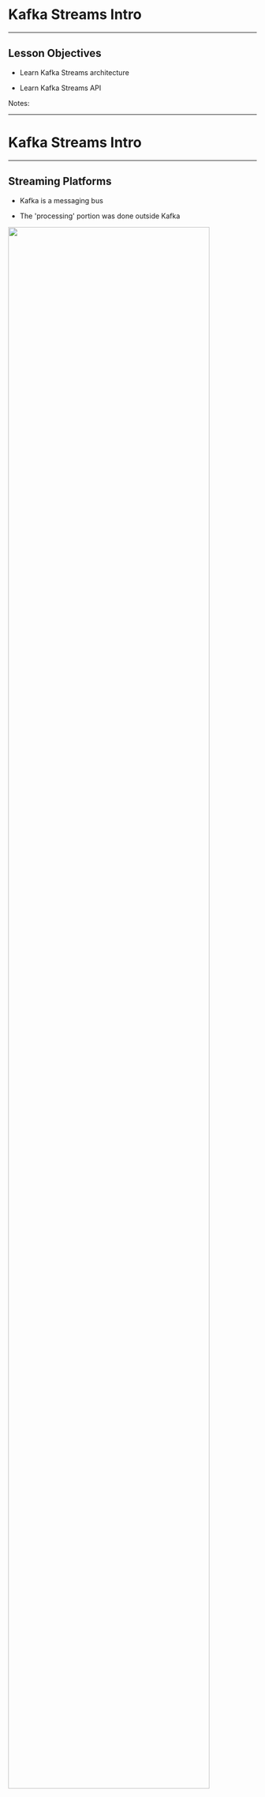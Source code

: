 # Kafka Streams Intro

---

## Lesson Objectives

* Learn Kafka Streams architecture

* Learn Kafka Streams API

Notes:

---

# Kafka Streams Intro

---

## Streaming Platforms

* Kafka is a messaging bus

* The 'processing' portion was done outside Kafka

<img src="../../assets/images/streaming/streaming-platforms-1.png" style="width:90%;"/><!-- {"left" : 0.93, "top" : 2.92, "height" : 3.79, "width" : 8.39} -->

Notes:

---

## Kafka Application Using Java

- Pros: easy, simple

- Cons: not scalable, not fault tolerant

<img src="../../assets/images/kafka/kafka-java-app.png" style="max-width:80%;"/><!-- {"left" : 1.2, "top" : 2.55, "height" : 4.55, "width" : 7.84} -->

---

## Kafka Application Using Spark

- Pros: distributed, fault tolerant, lots of functionality

- Cons:
    - Need to setup and maintain a Spark cluster
    - Not so simple

<img src="../../assets/images/kafka/kafka-spark-distributed-processing-1.png" style="max-width:45%;"/><!-- {"left" : 1.62, "top" : 3.15, "height" : 5.49, "width" : 7.01} -->

---

## Case for Kafka Streams

<img src="../../assets/images/kafka/Kafka-Processing-Systems.png" alt="Kafka-Processing-Systems.png" style="width:50%;float:right;"/><!-- {"left" : 6.03, "top" : 1.69, "height" : 2.55, "width" : 3.99} -->

- Java / Python application using Kafka Producer/Consumer APIs
    * Simple
    * Limited capability

- Distributed systems like  Spark / Flink
    * Excellent capabilities
    * Complex

- 'Kafka Streams' aims to fill the sweet spot between capabilities & complexities

Notes:

---

## Kafka Streams Features

* Kafka Streams is a **client-side** library for building distributed applications for Kafka

* Event-based processing (one event at a time). Not micro batch

* Stateful processing for joins / aggregations

* High level operations (map, filter, reduce)

* **Not** designed for analytics like Spark or Hive

Notes:

---

## Comparing Streams

- **Kafka Streams motto - "Build apps, not clusters"**

<br />

|      | Simple Java App                              | Kafka Streams                                | Distributed Streaming <br/>Frameworks                                                                                 |
|------|----------------------------------------------|----------------------------------------------|-----------------------------------------------------------------------------------------------------------------------|
|      | Using Java/ Python                           | Java                                         | Spark / Flink / Samza                                                                                                 |
|      |                                              |                                              |                                                                                                                       |
| Pros | -Simple to implement <br/>- Simple to deploy | -Simple to implement,<br/>- Simple to deploy | - Distributed out of the box,<br/>- Very good scaling,<br/>- Excellent capabilities like windowing / machine learning |
|      |                                              |                                              |                                                                                                                       |
| Cons | - Hard to scale                              | - Medium difficulty                          | - Heavy weight,<br/>- Complex operations,<br/>- Need to build a cluster,<br/>- Monitor / maintain                     |

<!-- {"left" : 0.25, "top" : 2.04, "height" : 5.59, "width" : 9.75, "columnwidth" : [0.88, 2.88, 2.88, 3.11]} -->

Notes:

---

# Kafka Streams API

---

## Kafka Streams (Abbreviated)

```java
// ** 1 : configure **
Properties config = new Properties();
config.put(ConsumerConfig.BOOTSTRAP_SERVERS_CONFIG, "localhost:9092");
config.put(StreamsConfig.APPLICATION_ID_CONFIG, "kafka-streams-consumer1");
config.put(StreamsConfig.DEFAULT_KEY_SERDE_CLASS_CONFIG, Serdes.String().getClass().getName());
config.put(StreamsConfig.DEFAULT_VALUE_SERDE_CLASS_CONFIG, Serdes.String().getClass().getName());

// ** 2 : define processing **
final StreamsBuilder builder = new StreamsBuilder();
final KStream < String, String > clickstream = builder.stream("topic1");// topic

clickstream.print(Printed.toSysOut());


// ** 3 : start the stream **
final KafkaStreams streams = new KafkaStreams(builder.build(), config);
streams.cleanUp();
streams.start();

Runtime.getRuntime().addShutdownHook(new Thread(streams::close));  
```
<!-- {"left" : 0, "top" : 1.28, "height" : 4.98, "width" : 10.25} -->

Notes:

---

## Lab: Kafka Streams Intro

<img src="../../assets/images/icons/individual-labs.png" style="width:25%;float:right;"/><!-- {"left" : 6.76, "top" : 0.88, "height" : 4.37, "width" : 3.28} -->

* **Overview:**
    - Getting started with Kafka Streams

* **Approximate Time:**
    - 10 - 15 mins

* **Instructions:**
     - Please follow: lab 7.1

* **To Instructor:**
    - Please demo this lab on screen and do it together with students

Notes:

---

## Streams Operations

| Function     | Description                                                   |
|----------    |-----------------------------------------------------------    |
| ForEach      | Process one record at a time                                  |
| Filter       | Filter stream event by event                                  |
| map          | Transform the stream,<br/>(key1, value1) => (key2, value2)     |
| groupBy      | Group the stream by key                                       |
| count        | Count the stream                                              |

<!-- {"left" : 0.25, "top" : 1.2, "height" : 3.19, "width" : 9.75} -->

Notes:

---

## Kafka Streams: ForEach

```java
final StreamBuilder builder = new StreamBuilder();
final KStream < String, String > clickstream = builder.stream("topic1");

// Foreach : process events one by one
clickstream.foreach(new ForeachAction < String, String >() {

     public void apply(String key, String value) {

        logger.debug("key:" + key + ", value:" + value);
    }
});
```
<!-- {"left" : 0, "top" : 1.36, "height" : 2.66, "width" : 10.25} -->

* Using Java 8 Lambda functions

Notes:

---

## Lab: Kafka Streams Foreach

<img src="../../assets/images/icons/individual-labs.png" style="width:25%;float:right;"/><!-- {"left" : 6.76, "top" : 0.88, "height" : 4.37, "width" : 3.28} -->

* **Overview:**
    - Kafka Streams: Foreach

* **Approximate Time:**
    - 10 - 15 mins

* **Instructions:**
     - Please follow: lab 7.2

* **To Instructor:**
    - Please demo this lab on screen and do it together with students

Notes:

---

## Kafka Streams: Filter

<img src="../../assets/images/kafka/Filter-01.png" style="width:70%;"/><!-- {"left" : 1.83, "top" : 1.28, "height" : 1.18, "width" : 6.59} -->

* Applying a filter to a stream produces another stream

<img src="../../assets/images/kafka/Kafka-Streaming-Filter.png" alt="Kafka-Streaming-Filter.png" style="width:70%;"/><!-- {"left" : 0.27, "top" : 3.7, "height" : 3.17, "width" : 9.71} -->

Notes:

---

## Kafka Streams  : Filter

```java
final StreamBuilder builder = new StreamBuilder();
final KStream < String, String > clickstream = builder.stream("topic1");


// filter clicks only
final KStream<String, String> actionClickedStream = clickstream.filter((key, value) -> {
            try {
                ClickstreamData clickstreamData = gson.fromJson(value, ClickstreamData.class);
                return ((clickstreamData.action != null) && (clickstreamData.action.equals("clicked")));

            } catch (Exception e) {
                return false;
            }

        });

// another quick filter
final KStream < String, String > actionClickedStream =
    clickstream.
    filter((k, v) -> v.contains("action:clicked"));

actionClickstream.print(Printed.toSysOut());
```
<!-- {"left" : 0, "top" : 1.14, "height" : 2.43, "width" : 10.25} -->

<img src="../../assets/images/kafka/Filter-02.png" alt="Filter-02.png" style="width:70%;"/><!-- {"left" : 0.46, "top" : 5.41, "height" : 1.02, "width" : 9.32} -->

Notes:

---

## Lab: Kafka Streams Filter

<img src="../../assets/images/icons/individual-labs.png" style="width:25%;float:right;"/><!-- {"left" : 6.76, "top" : 0.88, "height" : 4.37, "width" : 3.28} -->

* **Overview:**
    - Kafka Streams Filter

* **Approximate Time:**
    - 10 - 15 mins

* **Instructions:**
     - Please follow: lab 7.3

* **To Instructor:**
    - Please demo this lab on screen and do it together with students

Notes:

---

## Kafka Streams: Map

* Map  **transforms**  a stream into another stream

* KStream<key1, value1>  ->   KStream <key2, value2>

* Map action

<img src="../../assets/images/kafka/Filter-02.png" alt="Filter-02.png" style="width:70%;"/><!-- {"left" : 0.69, "top" : 3.42, "height" : 0.97, "width" : 8.87} -->

<img src="../../assets/images/kafka/Kafka-Streaming-Map.png" alt="Kafka-Streaming-Map.png" style="width:70%;"/><!-- {"left" : 1.06, "top" : 5.33, "height" : 2.83, "width" : 8.14} -->

Notes:

---

## Kafka Streams: Map

```java
final StreamsBuilder builder = new StreamsBuilder();
final KStream < String, String > clickstream = builder.stream("topic1");

// map transform (String, String) to  (String, Integer)
final Gson gson = new Gson();

// k1 = domain,   v1 = {json}
// k2 = action    v2 = 1
final KStream<String, Integer> actionStream = clickstream.map (
    new KeyValueMapper<String, String, KeyValue<String, Integer>>() {

        public KeyValue<String, Integer> apply(String key, String value) {
            try {
                ClickstreamData clickstreamData = gson.fromJson(value, ClickstreamData.class);

                String action = clickstreamData.action;

                KeyValue<String, Integer> actionKV = new KeyValue<>(action, 1);

                return actionKV;
            } catch (Exception ex) {
                logger.error("", ex);
                return new KeyValue<String, Integer>("unknown", 1);
            }
        }
    });

}
);
actionStream.print(Printed.toSysOut());
```
<!-- {"left" : 0, "top" : 1.2, "height" : 4.34, "width" : 10.25} -->

Notes:

---

## Lab: Kafka Streams Map

<img src="../../assets/images/icons/individual-labs.png" style="width:25%;float:right;"/><!-- {"left" : 6.76, "top" : 0.88, "height" : 4.37, "width" : 3.28} -->

* **Overview:**
    - Kafka Streams: Map

* **Approximate Time:**
    - 10 - 15 mins

* **Instructions:**
     - Please follow: lab 7.4

* **To Instructor:**
    - Please demo this lab on screen and do it together with students

Notes:

---

## Kafka Streams: GroupBy

* GroupBy will aggregate KStream by key

* Think of it like 'group by' operator in SQL

<img src="../../assets/images/kafka/Group.png" alt="Group.png" style="width:70%;"/><!-- {"left" : 0.49, "top" : 3.28, "height" : 1.02, "width" : 9.27} -->

<img src="../../assets/images/kafka/KafkaStreaming-GroupBy.png" alt="KafkaStreaming-GroupBy.png" style="width:70%;"/><!-- {"left" : 0.31, "top" : 5.32, "height" : 3.13, "width" : 9.63} -->

Notes:

---

## Lab: Kafka Streams Foreach

<img src="../../assets/images/icons/individual-labs.png" style="width:25%;float:right;"/><!-- {"left" : 6.76, "top" : 0.88, "height" : 4.37, "width" : 3.28} -->

* **Overview:**
    - Kafka Streams: Foreach

* **Approximate Time:**
    - 10 - 15 mins

* **Instructions:**
     - Please follow: lab 7.2

* **To Instructor:**
    - Please demo this lab on screen and do it together with students

Notes:

---

## Kafka Streams: Join Example

* [Source](https://developer.confluent.io/learn-kafka/kafka-streams/joins/)

```java
KStream<String, String> leftStream = builder.stream("topic-A");
KStream<String, String> rightStream = builder.stream("topic-B");

ValueJoiner<String, String, String> valueJoiner = (leftValue, rightValue) -> {
    return leftValue + rightValue;
};
leftStream.join(rightStream, 
                valueJoiner, 
                JoinWindows.of(Duration.ofSeconds(10)));
```

---

# KTable

---

## KStreams vs. KTables

* **Kstream**

   - Each record/message represents an independent entity/event irrespective of its key.

* **Ktable**

   - Messages with same key are treated as updates of previous message.

```java
//-------- KStream example ------

// reading from Kafka
KStream < byte[], String > textLines = builder.stream("textlines-topic",
            Consumed.with(Serdes.ByteArray(), Serdes.String()));

// Transforming data 
KStream < byte[], String > upperCaseLines = textLines.mapValues(String::toUpperCase));
```
<!-- {"left" : 0, "top" : 1.74, "height" : 1.83, "width" : 10.25} -->

```java
// ------ KTable Example ----

KTable < String, Long > wordCounts = textLines.flatMapValues(
        textLine -> Arrays.asList(textLine.toLowerCase().split("\\W+"))).
        groupBy((key,word) -> word).
        count()

```
<!-- {"left" : 0, "top" : 4.39, "height" : 1.61, "width" : 10.25} -->

Notes:

---

## Joins on Kstream and KTables

| Kstream + KStream                                                                                 | Ktable + KTable                                                                                                                                           | KTable + KStream                                                                          |
|-----------------------------------------------------------------------------------------------    |-------------------------------------------------------------------------------------------------------------------------------------------------------    |---------------------------------------------------------------------------------------    |
| It is a sliding window join.,<br/>Results a KStream,<br/>Supports Left, Inner and Outer Joins     | Symmetric non-window join.,<br/>Results a continuously updating Ktable.,<br/>Supports Left, Inner and Outer Joins,<br/>(think like 2 database tables)     | Asymmetric non-window join.,<br/>Results a KStream.,<br/>Supports Left and Inner join     |

<!-- {"left" : 0.25, "top" : 1.44, "height" : 2.36, "width" : 9.75} -->

Notes:

---

## Kafka Streams: GroupBy

```java
final StreamsBuilder builder = new StreamsBuilder();
final KStream < String, String > clickstream = builder.stream( "topic1");

// map transform (String, String) --> (String, Integer)

final KStream < String, Integer > actionStream = clickstream.map( ... )

// Now aggregate and count actions
// we have to explicitly state the K,V serdes in groupby,
// as the types are changing

final KTable < String, Long > actionCount = actionStream
   .groupByKey(Serialized.with(Serdes.String(), Serdes.Integer()))
   .count ();

actionCount.toStream().print(Printed.toSysOut());
```
<!-- {"left" : 0, "top" : 1.27, "height" : 3.49, "width" : 10.25} -->

Notes:

---

## Wordcount in Kafka Streams

```java
// Serializers/deserializers (serde) for String and Long types
final Serde < String > stringSerde = Serdes.String();
final Serde < Long > longSerde = Serdes.Long();

// Construct a `KStream` from the input topic "topic1", where message values
// represent lines of text (for the sake of this example, we ignore whatever may be stored
// in the message keys).
KStream < String, String > textLines = builder.stream("topic1",
.with(stringSerde, stringSerde);

KTable < String, Long > wordCounts = textLines
    // Split each text line, by whitespace, into words.
    .flatMapValues(value -> Arrays.asList(value.toLowerCase().split("\\W+")))

    // Group the text words as message keys
    .groupBy((key, value) -> value)

    // Count the occurrences of each word (message key).
    .count();

// Store the running counts as a changelog stream to the output topic.
wordCounts.toStream().to("topic1-out", Produced.with(Serdes.String(), Serdes.Long()));
```

<!-- {"left" : 0, "top" : 1.28, "height" : 3.95, "width" : 10.25} -->

Notes:

---

## Windowing Operations

* Windowing is a common function in event processing

    - What is the average CPU utilization?

        * Over the last 5 minutes?

* Create groups of records with the  *same key* for aggregations or joins into " **windows** "

<img src="../../assets/images/kafka/Windowing-Operations.png" alt="Windowing-Operations.png" style="width:70%;"/><!-- {"left" : 1.19, "top" : 4.64, "height" : 3.17, "width" : 7.88} -->

Notes:

---

## Windowing Parameters

* Retention Period

    - How long to wait for late-arriving records for a given window

* Advance Period/Interval

    - How much to move the window forward relative to the last one

* Window Size

    - Size of the window i.e. how long is the window in time units

* Maintain Period

    - How long to keep the window alive

Notes:

---

## Windowing Example

* TimeWindows.of("cpu-window", 60*1000)

    - Returns a time window of 1 min.

    - Advance period of 1 min.

    - Window maintained for 1 day

* Modify various parameters using functions in TimeWindows class

* https://kafka.apache.org/20/javadoc/org/apache/kafka/streams/kstream/TimeWindows.html

Notes:

---

## Counts visits per hour

```java
KStreamBuilder builder = new KStreamBuilder();
KStream < String, Long > visitsStream = builder.stream(Serdes.String(), Serdes.Long(),
                                     "visitsTopic");

// Group and count visits per URL/page
KGroupedStream < String, Long > groupedStream =
visitsStream.groupByKey();
KTable < String, Long > totalCount = groupedStream.count("totalVisitCount");

// Create window for visits per hour
KTable < Windowed < String >, Long > windowedCount =
groupedStream.count(TimeWindows.of(60 * 60 * 1000), "hourlyVisitCount");
```
<!-- {"left" : 0, "top" : 1.3, "height" : 2.42, "width" : 10.25} -->

Notes:

---

## Lab: Kafka Streams Windows

<img src="../../assets/images/icons/individual-labs.png" style="width:25%;float:right;"/><!-- {"left" : 6.76, "top" : 0.88, "height" : 4.37, "width" : 3.28} -->

* **Overview:**
    - Kafka Streams: Windows

* **Approximate Time:**
    - 10 - 15 mins

* **Instructions:**
     - Please follow: lab 7.6

* **To Instructor:**
    - Please demo this lab on screen and do it together with students

Notes:

---

## Review and Q&A

<img src="../../assets/images/icons/q-and-a-1.png" style="width:20%;float:right;" /><!-- {"left" : 8.56, "top" : 1.21, "height" : 1.15, "width" : 1.55} -->
<img src="../../assets/images/icons/quiz-icon.png" style="width:40%;float:right;clear:both;" /><!-- {"left" : 6.53, "top" : 2.66, "height" : 2.52, "width" : 3.79} -->

* Let's go over what we have covered so far

* Any questions?

---

# Backup Slides

---

## Modifying RocksDB Configuration

* Setting cache size to 16 Meg

```java
public static class CustomRocksDBConfig implements RocksDBConfigSetter {
   @Override
   public void setConfig (final String storeName, final Options options,
   final Map < String, Object > configs) {

       BlockBasedTableConfig tableConfig = new
org.rocksdb.BlockBasedTableConfig();

     tableConfig.setBlockCacheSize(16 * 1024 * 1024L);
     /*
      * set more configuration here
      */
  }
}
Properties streamsSettings = new Properties();
streamsSettings.put(
  StreamsConfig.ROCKSDB_CONFIG_SETTER_CLASS_CONFIG,
  CustomRocksDBConfig.class);
```
<!-- {"left" : 0, "top" : 2.13, "height" : 4.03, "width" : 10.25} -->

Notes:

Code Description

Default rocks db configuration can be changed be creating a class implementing the RocksDBConfigSetter interface

And set the configurations as setConfig method(overridden) .

Add the class as a configuration to ROCKSDB_CONFIG_SETTER_CLASS_CONFIG

---

## Processor Topology

<img src="../../assets/images/kafka/streams-architecture-topology.png" alt="streams-architecture-topology.png" style="width:30%; float:right;"/><!-- {"left" : 6.82, "top" : 1.65, "height" : 4.23, "width" : 2.98} -->

* Defines the logic for the application

* Topology is a graph

    - Nodes: Stream processors

    - Edges: Streams

* **Source processor**

    - Has no upstream processors. *Reads* topic

* **Sink processor**

    - Has no downstream processor. *Writes* topic

Notes:

---

## State Store

<img src="../../assets/images/kafka/State-Store.png" alt="State-Store.png" style="width:30%;float:right;"/><!-- {"left" : 6.81, "top" : 3.03, "height" : 3.58, "width" : 3.17} -->

* Stateful operations like (Aggregations / Joins) require intermediate state storage

* Kafka Streams provides this storage at per node level

* Storage mediums
    - In memory cache
    - RocksDB (a very fast embedded DB, developed by Facebook)  
     Stored on disk on each node

* Tasks uses it to store and query data

* Every task can have one or more state stores

* Fault tolerant

* Automatic recovery

Notes:

---

## Replication and Fault Tolerance

* Kafka Partitions are replicated and highly available

* If Streams task fails

    - Kafka will restart it on another running instance of the application

* Stream data persisted to Kafka is still available in case application fails and wants to re-process it

* Local state stores are replicated as a topic called  **changelog**

    - **Changelog** has log compaction enabled

Notes:

---

## Overall Architecture

<img src="../../assets/images/kafka/Overall-Architecture.png" alt="Overall-Architecture.png" style="width:50%;"/><!-- {"left" : 1.85, "top" : 1.64, "height" : 6.36, "width" : 6.55} -->

Notes:

- Here we see a Streams application,
- It is consuming messages from input Q
- And producing messages to another output Q

---

## Writing a Streams Application


* Use Kafka Streams DSL

    - High level API

    - Provides most common required functions for transformation, grouping, aggregation

* Use Processor API

    - Low-level API

    - Create, connect processors in topology and interact with State Stores directly

Notes:

---

## Why Streaming from Database (CDC)?

* Integrations with Legacy Applications‫
  - Avoid dual writes when integrating with legacy systems
* Smart Cache Invalidation
  - Automatically invalidate entries in a cache as soon as the record(s) for entries change or are removed.
* Monitoring Data Changes
  - Immediately react to data changes committed by application/user.
* Data Warehousing
  - Atomic operation synchronizations for ETL-type solutions.
* Event Sourcing (CQRS)
* ‫Totally ordered collection of events to asynchronously update the read-only views while writes can be recorded as normal

Notes:

---
